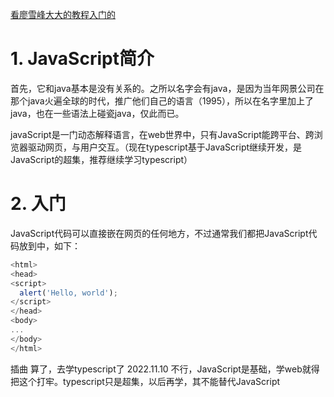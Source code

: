 [看廖雪峰大大的教程入门的](https://www.liaoxuefeng.com/wiki/1022910821149312)

# 1. JavaScript简介
首先，它和java基本是没有关系的。之所以名字会有java，是因为当年网景公司在那个java火遍全球的时代，推广他们自己的语言（1995），所以在名字里加上了java，也在一些语法上碰瓷java，仅此而已。

javaScript是一门动态解释语言，在web世界中，只有JavaScript能跨平台、跨浏览器驱动网页，与用户交互。（现在typescript基于JavaScript继续开发，是JavaScript的超集，推荐继续学习typescript）

# 2. 入门

JavaScript代码可以直接嵌在网页的任何地方，不过通常我们都把JavaScript代码放到<head>中，如下：
  ```javascript
  <html>
<head>
  <script>
    alert('Hello, world');
  </script>
</head>
<body>
  ...
</body>
</html>
  ```

 
插曲
算了，去学typescript了
2022.11.10 不行，JavaScript是基础，学web就得把这个打牢。typescript只是超集，以后再学，其不能替代JavaScript
  
